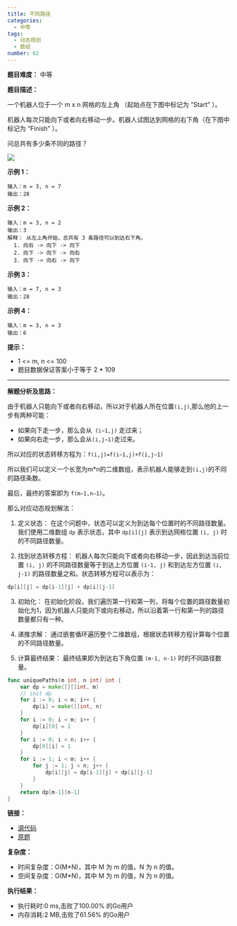 ```yaml
---
title: 不同路径
categories:
  - 中等
tags:
  - 动态规划
  - 数组
number: 62
---
```


**题目难度：** 中等

**题目描述：**

一个机器人位于一个 m x n 网格的左上角 （起始点在下图中标记为 “Start” ）。

机器人每次只能向下或者向右移动一步。机器人试图达到网格的右下角（在下图中标记为 “Finish” ）。

问总共有多少条不同的路径？

![](/img/leetcode/62不同路径/1697422740-adxmsI-image.png)

**示例 1：**

```
输入：m = 3, n = 7 
输出：28 
```

**示例 2：**
```
输入：m = 3, n = 2 
输出：3 
解释： 从左上角开始，总共有 3 条路径可以到达右下角。 
  1. 向右 -> 向下 -> 向下 
  2. 向下 -> 向下 -> 向右 
  3. 向下 -> 向右 -> 向下
```

**示例 3：**
```
输入：m = 7, n = 3 
输出：28
```

**示例 4：**
```
输入：m = 3, n = 3 
输出：6
```

**提示：**
- 1 <= m, n <= 100
- 题目数据保证答案小于等于 2 * 109

---
**解题分析及思路：**

由于机器人只能向下或者向右移动，所以对于机器人所在位置`(i,j)`,那么他的上一步有两种可能：

- 如果向下走一步，那么会从` (i−1,j)` 走过来；
- 如果向右走一步，那么会从` (i,j−1) `走过来。

所以对应的状态转移方程为：`f(i,j)=f(i−1,j)+f(i,j−1)`

所以我们可以定义一个长宽为m*n的二维数组，表示机器人能够走到`(i,j)`的不同的路径条数。

最后，最终的答案即为 `f(m−1,n−1)`。

那么对应动态规划解法：

1. 定义状态： 在这个问题中，状态可以定义为到达每个位置时的不同路径数量。我们使用二维数组 `dp` 表示状态，其中 `dp[i][j]` 表示到达网格位置 `(i, j)` 时的不同路径数量。

2. 找到状态转移方程： 机器人每次只能向下或者向右移动一步，因此到达当前位置 `(i, j)` 的不同路径数量等于到达上方位置 `(i-1, j)` 和到达左方位置 `(i, j-1)` 的路径数量之和。状态转移方程可以表示为：
```go
dp[i][j] = dp[i-1][j] + dp[i][j-1]
```
3. 初始化： 在初始化阶段，我们遍历第一行和第一列，将每个位置的路径数量初始化为1，因为机器人只能向下或向右移动，所以沿着第一行和第一列的路径数量都只有一种。

4. 递推求解： 通过嵌套循环遍历整个二维数组，根据状态转移方程计算每个位置的不同路径数量。

5. 计算最终结果： 最终结果即为到达右下角位置 `(m-1, n-1)` 时的不同路径数量。

```go
func uniquePaths(m int, n int) int {
	var dp = make([][]int, m)
	// init dp
	for i := 0; i < m; i++ {
		dp[i] = make([]int, n)
	}
	for i := 0; i < m; i++ {
		dp[i][0] = 1
	}
	for i := 0; i < n; i++ {
		dp[0][i] = 1
	}
	for i := 1; i < m; i++ {
		for j := 1; j < n; j++ {
			dp[i][j] = dp[i-1][j] + dp[i][j-1]
		}
	}
	return dp[m-1][n-1]
}
```

**链接：**

- [源代码](https://github.com/lomtom/algorithm-go/blob/main/leetcode/62不同路径_test.go)
- [原题](https://leetcode.cn/problems/unique-paths/)

**复杂度：**

- 时间复杂度：O(M*N)，其中 M 为 m 的值，N 为 n 的值。
- 空间复杂度：O(M*N)，其中 M 为 m 的值，N 为 n 的值。

**执行结果：**

- 执行耗时:0 ms,击败了100.00% 的Go用户
- 内存消耗:2 MB,击败了61.56% 的Go用户
